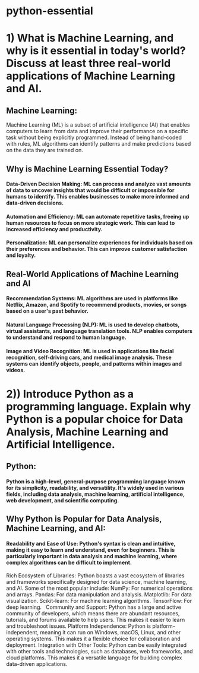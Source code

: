 # python-essential

# 1) What is Machine Learning, and why is it essential in today's world? Discuss at least three real-world applications of Machine Learning and AI.  

##  Machine Learning:
Machine Learning (ML) is a subset of artificial intelligence (AI) that enables computers to learn from data and improve their performance on a specific task  without being explicitly programmed. Instead of being hand-coded with rules, ML algorithms can identify patterns and make predictions based on the data they are trained on.   

##  Why is Machine Learning Essential Today?
#### Data-Driven Decision Making: ML can process and analyze vast amounts of data to uncover insights that would be difficult or impossible for humans to identify. This enables businesses to make more informed and data-driven decisions.
#### Automation and Efficiency: ML can automate repetitive tasks, freeing up human resources to focus on more strategic work. This can lead to increased efficiency and productivity.
#### Personalization: ML can personalize experiences for individuals based on their preferences and behavior. This can improve customer satisfaction and loyalty.

## Real-World Applications of Machine Learning and AI
#### Recommendation Systems: ML algorithms are used in platforms like Netflix, Amazon, and Spotify to recommend products, movies, or songs based on a user's past behavior.
#### Natural Language Processing (NLP): ML is used to develop chatbots, virtual assistants, and language translation tools. NLP enables computers to understand and respond to human language.
#### Image and Video Recognition: ML is used in applications like facial recognition, self-driving cars, and medical image analysis. These systems can identify objects, people, and patterns within images and videos.

# 2)) Introduce Python as a programming language. Explain why Python is a popular choice for Data Analysis, Machine Learning and Artificial Intelligence.
## Python:
#### Python is a high-level, general-purpose programming language known for its simplicity, readability, and versatility. It's widely used in various fields, including data analysis, machine learning, artificial intelligence, web development, and scientific computing.
## Why Python is Popular for Data Analysis, Machine Learning, and AI:
#### Readability and Ease of Use: Python's syntax is clean and intuitive, making it easy to learn and understand, even for beginners. This is particularly important in data analysis and machine learning, where complex algorithms can be difficult to implement.
Rich Ecosystem of Libraries: Python boasts a vast ecosystem of libraries and frameworks specifically designed for data science, machine learning, and AI. Some of the most popular include:
NumPy: For numerical operations and arrays.
Pandas: For data manipulation and analysis.
Matplotlib: For data visualization.
Scikit-learn: For machine learning algorithms.
TensorFlow: For deep learning.   
Community and Support: Python has a large and active community of developers, which means there are abundant resources, tutorials, and forums available to help users. This makes it easier to learn and troubleshoot issues.
Platform Independence: Python is platform-independent, meaning it can run on Windows, macOS, Linux, and other operating systems. This makes it a flexible choice for collaboration and deployment.
Integration with Other Tools: Python can be easily integrated with other tools and technologies, such as databases, web frameworks, and cloud platforms. This makes it a versatile language for building complex data-driven applications.


